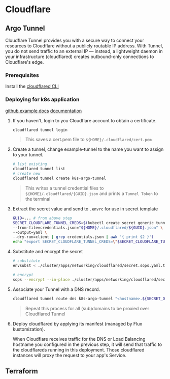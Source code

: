 # Cloudflare

## Argo Tunnel

Cloudflare Tunnel provides you with a secure way to connect your resources to Cloudflare
without a publicly routable IP address. With Tunnel, you do not send traffic to an external IP —
instead, a lightweight daemon in your infrastructure (cloudflared) creates outbound-only
connections to Cloudflare's edge.

### Prerequisites

Install the [cloudflared CLI](https://developers.cloudflare.com/cloudflare-one/connections/connect-apps/install-and-setup/tunnel-guide#1-download-and-install-cloudflared)

### Deploying for k8s application

[github example docs](https://github.com/cloudflare/argo-tunnel-examples/tree/master/named-tunnel-k8s)
[documentation](https://developers.cloudflare.com/cloudflare-one/tutorials/many-cfd-one-tunnel#deploy-cloudflared)

1. If you haven't, login to you Cloudflare account to obtain a certificate.

   ```sh
   cloudflared tunnel login
   ```

   > This saves a cert.pem file to `${HOME}/.cloudflared/cert.pem`

2. Create a tunnel, change example-tunnel to the name you want to assign to your tunnel.

   ```sh
   # list existing
   cloudflared tunnel list
   # create new
   cloudflared tunnel create k8s-argo-tunnel
   ```

   > This writes a tunnel credential files to `${HOME}/.cloudflared/{GUID}.json`
   > and prints a `Tunnel Token` to the terminal

3. Extract the secret value and send to `.envrc` for use in secret template

   ```sh
   GUID=... # from above step
   SECRET_CLOUDFLARE_TUNNEL_CREDS=$(kubectl create secret generic tunnel-credentials \
   --from-file=credentials.json="${HOME}/.cloudflared/${GUID}.json" \
   --output=yaml \
   --dry-run=client | grep credentials.json | awk '{ print $2 }')
   echo "export SECRET_CLOUDFLARE_TUNNEL_CREDS=\"$SECRET_CLOUDFLARE_TUNNEL_CREDS\"" >> .envrc
   ```

4. Substitute and encrypt the secret

   ```sh
   # substitute
   envsubst < ./cluster/apps/networking/cloudflared/secret.sops.yaml.tmpl >! ./cluster/apps/networking/cloudflared/secret.sops.yaml

   # encrypt
   sops --encrypt --in-place ./cluster/apps/networking/cloudflared/secret.sops.yaml
   ```

5. Associate your Tunnel with a DNS record.

   ```sh
   cloudflared tunnel route dns k8s-argo-tunnel "<hostname>.${SECRET_DOMAIN}"
   ```

   > Repeat this process for all (sub)domains to be proxied over Cloudflared Tunnel

6. Deploy cloudflared by applying its manifest (managed by Flux kustomization).

   When Cloudflare receives traffic for the DNS or Load Balancing hostname you configured in the previous step,
   it will send that traffic to the cloudflareds running in this deployment.
   Those cloudflared instances will proxy the request to your app's Service.

## Terraform
